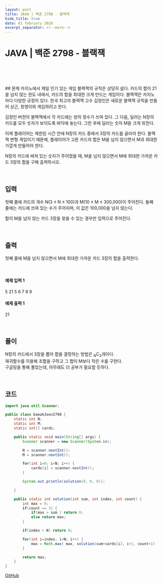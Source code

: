 ```yaml
---
layout: post
title: JAVA | 백준 2798 - 블랙잭
hide_title: true     
date: 01 february 2020
excerpt_separator: <!--more-->
---
```

# JAVA | 백준 2798 - 블랙잭
<br>
<br>
<br>
<br>
## 문제
카지노에서 제일 인기 있는 게임 블랙잭의 규칙은 상당히 쉽다. 카드의 합이 21을 넘지 않는 한도 내에서, 카드의 합을 최대한 크게 만드는 게임이다. 블랙잭은 카지노마다 다양한 규정이 있다.
<!--more-->
한국 최고의 블랙잭 고수 김정인은 새로운 블랙잭 규칙을 만들어 상근, 창영이와 게임하려고 한다.

김정인 버젼의 블랙잭에서 각 카드에는 양의 정수가 쓰여 있다. 그 다음, 딜러는 N장의 카드를 모두 숫자가 보이도록 바닥에 놓는다. 그런 후에 딜러는 숫자 M을 크게 외친다.

이제 플레이어는 제한된 시간 안에 N장의 카드 중에서 3장의 카드를 골라야 한다. 블랙잭 변형 게임이기 때문에, 플레이어가 고른 카드의 합은 M을 넘지 않으면서 M과 최대한 가깝게 만들어야 한다.

N장의 카드에 써져 있는 숫자가 주어졌을 때, M을 넘지 않으면서 M에 최대한 가까운 카드 3장의 합을 구해 출력하시오.
<br>
<br>
<br>
## 입력
첫째 줄에 카드의 개수 N(3 ≤ N ≤ 100)과 M(10 ≤ M ≤ 300,000)이 주어진다. 둘째 줄에는 카드에 쓰여 있는 수가 주어지며, 이 값은 100,000을 넘지 않는다.

합이 M을 넘지 않는 카드 3장을 찾을 수 있는 경우만 입력으로 주어진다.
<br>
<br>
<br>
## 출력
첫째 줄에 M을 넘지 않으면서 M에 최대한 가까운 카드 3장의 합을 출력한다.
<br>
<br>
<br>
#### 예제 입력 1
5 21
5 6 7 8 9  
#### 예제 출력 1
21
<br>
<br>
<br>
## 풀이
N장의 카드에서 3장을 뽑아 합을 결정하는 방법은 <sub>N</sub>C<sub>3</sub>개이다.  
재귀함수를 이용해 조합을 구하고 그 합이 M보다 작은 수를 구한다.  
구글링을 통해 풀었는데, 아무래도 더 공부가 필요할 듯하다.
<br>
<br>
<br>
## 코드

```java
import java.util.Scanner;

public class baeakJoon2798 {
    static int N;
    static int M;
    static int[] cards;

    public static void main(String[] args) {
        Scanner scanner = new Scanner(System.in);

        N = scanner.nextInt();
        M = scanner.nextInt();

        for(int i=0; i<N; i++) {
            cards[i] = scanner.nextInt();
        }

        System.out.println(solution(0, 0, 0));

    }

    public static int solution(int sum, int index, int count) {
        int max = 0;
        if(count == 3) {
            if(max > sum ) return 0;
            else return max;
        }

        if(index > N) return 0;

        for(int i=index; i<N; i++) {
            max = Math.max( max, solution(sum+cards[i], i+1, count+1) );
        }

        return max;
    }
}
```
[GitHub](https://github.com/hamjeehyun/Beakjoon-2798.git)

